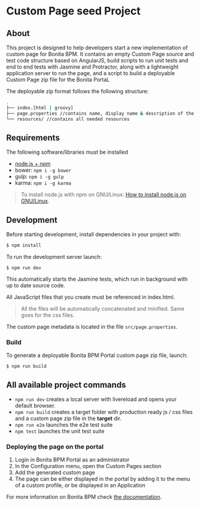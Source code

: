 # Custom Page seed Project

## About

This project is designed to help developers start a new implementation of custom page for Bonita BPM.
It contains an empty Custom Page source and test code structure based on AngularJS, build scripts to run unit tests and end to end tests with Jasmine and Protractor, along with a lightweight application server to run the page, and a script to build a deployable Custom Page zip file for the Bonita PortaL

The deployable zip format follows the following structure:
```sh
.
├── index.[html | groovy]
├── page.properties //contains name, display name & description of the page 
└── resources/ //contains all needed resources
``` 

## Requirements

The following software/libraries must be installed 
- [node.js + npm](http://nodejs.org/ 'Download and install node.js') 
- bower: `npm i -g bower`
- gulp: `npm i -g gulp`
- karma: `npm i -g karma`

> To install node.js with npm on GNU/Linux: [How to install node.js on GNU/Linux](https://github.com/joyent/node/wiki/installing-node.js-via-package-manager).
  
## Development

Before starting development, install dependencies in your project with:

```sh 
$ npm install
```
To run the development server launch:
```shell
$ npm run dev
```
This automatically starts the Jasmine tests, which run in background with up to date source code.

All JavaScript files that you create must be referenced in index.html.
> All the files will be automatically concatenated and minified. Same goes for the css files.

The custom page metadata is located in the file ``src/page.properties``.

### Build

To generate a deployable Bonita BPM Portal custom page zip file, launch:

```shell
$ npm run build
```

## All available project commands

- ``npm run dev`` creates a local server with livereload and opens your default browser.
- ``npm run build`` creates a target folder with production ready js / css files and a custom page zip file in the __target__ dir.
- ``npm run e2e`` launches the e2e test suite 
- ``npm test`` launches the unit test suite


### Deploying the page on the portal

1. Login in Bonita BPM Portal as an administrator
2. In the Configuration menu, open the Custom Pages section
3. Add the generated custom page
4. The page can be either displayed in the portal by adding it to the menu of a custom profile, or be displayed in an Application

For more information on Bonita BPM check [the documentation](http://documentation.bonitasoft.com/).
